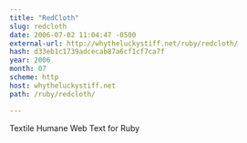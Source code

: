 ```yaml
---
title: "RedCloth"
slug: redcloth
date: 2006-07-02 11:04:47 -0500
external-url: http://whytheluckystiff.net/ruby/redcloth/
hash: d33eb1c1739adcecab87a6cf1cf7ca7f
year: 2006
month: 07
scheme: http
host: whytheluckystiff.net
path: /ruby/redcloth/

---
```


Textile Humane Web Text for Ruby
